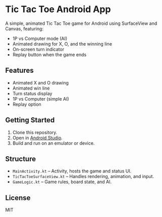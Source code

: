# Tic Tac Toe Android App

A simple, animated Tic Tac Toe game for Android using SurfaceView and Canvas, featuring:
- 1P vs Computer mode (AI)
- Animated drawing for X, O, and the winning line
- On-screen turn indicator
- Replay button when the game ends

## Features

- Animated X and O drawing
- Animated win line
- Turn status display
- 1P vs Computer (simple AI)
- Replay option

## Getting Started

1. Clone this repository.
2. Open in [Android Studio](https://developer.android.com/studio).
3. Build and run on an emulator or device.

## Structure

- `MainActivity.kt` – Activity, hosts the game and status UI.
- `TicTacToeSurfaceView.kt` – Handles rendering, animation, and input.
- `GameLogic.kt` – Game rules, board state, and AI.

## License

MIT